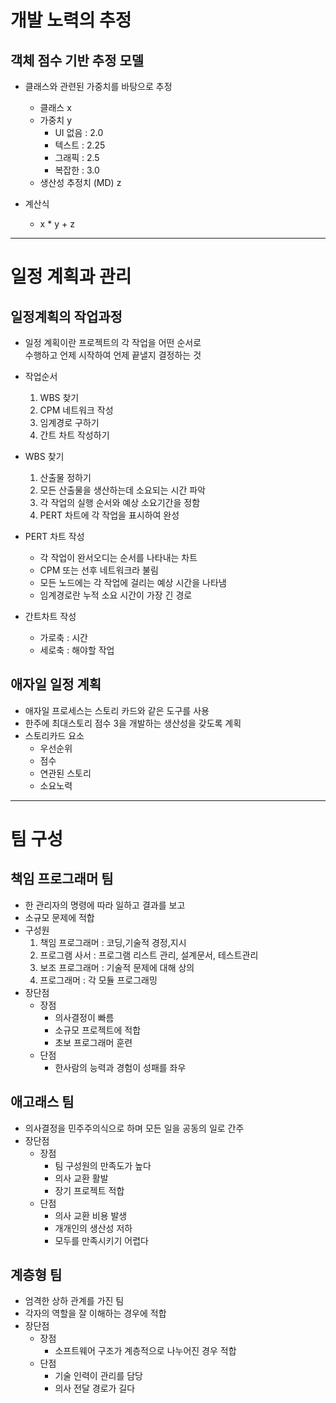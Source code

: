 # 개발 노력의 추정

## 객체 점수 기반 추정 모델

- 클래스와 관련된 가중치를 바탕으로 추정

  - 클래스 x
  - 가중치 y
    - UI 없음 : 2.0
    - 텍스트 : 2.25
    - 그래픽 : 2.5
    - 복잡한 : 3.0
  - 생산성 추정치 (MD) z

- 계산식
  - x \* y + z

---

# 일정 계획과 관리

## 일정계획의 작업과정

- 일정 계획이란 프로젝트의 각 작업을 어떤 순서로  
   수행하고 언제 시작하여 언제 끝낼지 결정하는 것

- 작업순서

  1. WBS 찾기
  2. CPM 네트워크 작성
  3. 임계경로 구하기
  4. 간트 차트 작성하기

- WBS 찾기

  1. 산출물 정하기
  2. 모든 산출물을 생산하는데 소요되는 시간 파악
  3. 각 작업의 실행 순서와 예상 소요기간을 정함
  4. PERT 차트에 각 작업을 표시하여 완성

- PERT 차트 작성

  - 각 작업이 완서오디는 순서를 나타내는 차트
  - CPM 또는 선후 네트워크라 불림
  - 모든 노드에는 각 작업에 걸리는 예상 시간을 나타냄
  - 임계경로란 누적 소요 시간이 가장 긴 경로

- 간트차트 작성

  - 가로축 : 시간
  - 세로축 : 해야할 작업

## 애자일 일정 계획

- 애자일 프로세스는 스토리 카드와 같은 도구를 사용
- 한주에 최대스토리 점수 3을 개발하는 생산성을 갖도록 계획
- 스토리카드 요소
  - 우선순위
  - 점수
  - 연관된 스토리
  - 소요노력

---

# 팀 구성

## 책임 프로그래머 팀

- 한 관리자의 명령에 따라 일하고 결과를 보고
- 소규모 문제에 적합
- 구성원
  1.  책임 프로그래머 : 코딩,기술적 경정,지시
  2.  프로그램 사서 : 프로그램 리스트 관리, 설계문서, 테스트관리
  3.  보조 프로그래머 : 기술적 문제에 대해 상의
  4.  프로그래머 : 각 모듈 프로그래밍
- 장단점
  - 장점
    - 의사결정이 빠름
    - 소규모 프로젝트에 적합
    - 초보 프로그래머 훈련
  - 단점
    - 한사람의 능력과 경험이 성패를 좌우

## 애고래스 팀

- 의사결정을 민주주의식으로 하며 모든 일을 공동의 일로 간주
- 장단점
  - 장점
    - 팀 구성원의 만족도가 높다
    - 의사 교환 활발
    - 장기 프로젝트 적합
  - 단점
    - 의사 교환 비용 발생
    - 개개인의 생산성 저하
    - 모두를 만족시키기 어렵다

## 계층형 팀

- 엄격한 상하 관계를 가진 팀
- 각자의 역할을 잘 이해하는 경우에 적합
- 장단점
  - 장점
    - 소프트웨어 구조가 계층적으로 나누어진 경우 적합
  - 단점
    - 기술 인력이 관리를 담당
    - 의사 전달 경로가 길다
